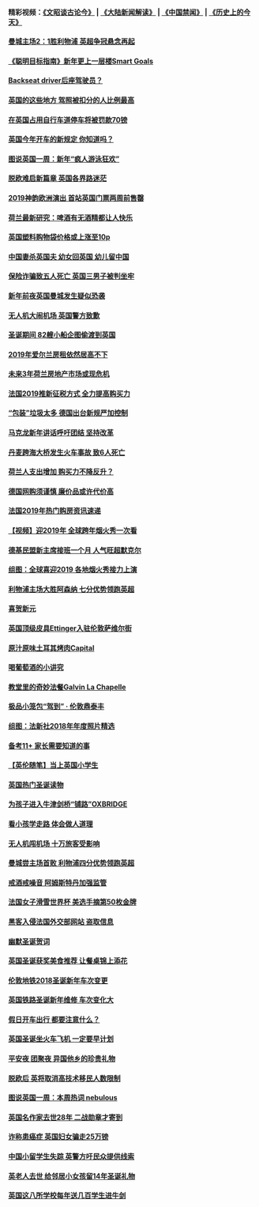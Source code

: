 #### 精彩视频：[《文昭谈古论今》](https://github.com/gfw-breaker/wenzhao/blob/master/README.md?t=01061530) | [《大陆新闻解读》](https://github.com/gfw-breaker/ntdtv-comedy/blob/master/README.md?t=01061530) | [《中国禁闻》](https://github.com/gfw-breaker/ntdtv-news/blob/master/README.md?t=01061530) | [《历史上的今天》](https://github.com/gfw-breaker/today-in-history/blob/master/README.md?t=01061530) 

#### [曼城主场2：1胜利物浦 英超争冠悬念再起](../pages/nsc974/n10954843.md?t=01061530) 

#### [《聪明目标指南》新年更上一层楼Smart Goals](../pages/nsc974/n10954583.md?t=01061530) 

#### [Backseat driver后座驾驶员？](../pages/nsc974/n10954192.md?t=01061530) 

#### [英国的这些地方 驾照被扣分的人比例最高](../pages/nsc974/n10954152.md?t=01061530) 

#### [在英国占用自行车道停车将被罚款70镑](../pages/nsc974/n10954142.md?t=01061530) 

#### [英国今年开车的新规定 你知道吗？](../pages/nsc974/n10953267.md?t=01061530) 

#### [图说英国一周：新年“疯人游泳狂欢”](../pages/nsc974/n10953234.md?t=01061530) 

#### [脱欧难启新篇章 英国各界路迷茫](../pages/nsc974/n10951727.md?t=01061530) 

#### [2019神韵欧洲演出 首站英国门票两周前售罄](../pages/nsc974/n10951678.md?t=01061530) 

#### [荷兰最新研究：啤酒有无酒精都让人快乐](../pages/nsc974/n10950834.md?t=01061530) 

#### [英国塑料购物袋价格或上涨至10p](../pages/nsc974/n10951770.md?t=01061530) 

#### [中国妻杀英国夫 幼女回英国 幼儿留中国](../pages/nsc974/n10951754.md?t=01061530) 

#### [保险诈骗致五人死亡 英国三男子被判坐牢](../pages/nsc974/n10951747.md?t=01061530) 

#### [新年前夜英国曼城发生疑似恐袭](../pages/nsc974/n10951741.md?t=01061530) 

#### [无人机大闹机场 英国警方致歉](../pages/nsc974/n10951733.md?t=01061530) 

#### [圣诞期间 82艘小船企图偷渡到英国](../pages/nsc974/n10951711.md?t=01061530) 

#### [2019年爱尔兰房租依然居高不下](../pages/nsc974/n10950906.md?t=01061530) 

#### [未来3年荷兰房地产市场或现危机](../pages/nsc974/n10950888.md?t=01061530) 

#### [法国2019推新征税方式 全力提高购买力](../pages/nsc974/n10946987.md?t=01061530) 

#### [“包装”垃圾太多 德国出台新规严加控制](../pages/nsc974/n10948358.md?t=01061530) 

#### [马克龙新年讲话呼吁团结 坚持改革](../pages/nsc974/n10947012.md?t=01061530) 

#### [丹麦跨海大桥发生火车事故 致6人死亡](../pages/nsc974/n10948353.md?t=01061530) 

#### [荷兰人支出增加 购买力不降反升？](../pages/nsc974/n10948390.md?t=01061530) 

#### [德国网购须谨慎 廉价品或许代价高](../pages/nsc974/n10948233.md?t=01061530) 

#### [法国2019年热门购房资讯速递](../pages/nsc974/n10947033.md?t=01061530) 

#### [【视频】迎2019年 全球跨年烟火秀一次看](../pages/nsc974/n10946627.md?t=01061530) 

#### [德基民盟新主席接班一个月 人气旺超默克尔](../pages/nsc974/n10946634.md?t=01061530) 

#### [组图：全球喜迎2019 各地烟火秀接力上演](../pages/nsc974/n10945584.md?t=01061530) 

#### [利物浦主场大胜阿森纳 七分优势领跑英超](../pages/nsc974/n10945421.md?t=01061530) 

#### [喜贺新元](../pages/nsc974/n10936605.md?t=01061530) 

#### [英国顶级皮具Ettinger入驻伦敦萨维尔街](../pages/nsc974/n10936595.md?t=01061530) 

#### [原汁原味土耳其烤肉Capital](../pages/nsc974/n10936573.md?t=01061530) 

#### [喝葡萄酒的小讲究](../pages/nsc974/n10936535.md?t=01061530) 

#### [教堂里的奇妙法餐Galvin La Chapelle](../pages/nsc974/n10935913.md?t=01061530) 

#### [极品小笼包“驾到” · 伦敦鼎泰丰](../pages/nsc974/n10935791.md?t=01061530) 

#### [组图：法新社2018年年度照片精选](../pages/nsc974/n10935213.md?t=01061530) 

#### [备考11+ 家长需要知道的事](../pages/nsc974/n10934312.md?t=01061530) 

#### [【英伦随笔】当上英国小学生](../pages/nsc974/n10934305.md?t=01061530) 

#### [英国热门圣诞读物](../pages/nsc974/n10934285.md?t=01061530) 

#### [为孩子进入牛津剑桥“铺路”OXBRIDGE](../pages/nsc974/n10934233.md?t=01061530) 

#### [看小孩学走路 体会做人道理](../pages/nsc974/n10934169.md?t=01061530) 

#### [无人机闯机场  十万旅客受影响](../pages/nsc974/n10934028.md?t=01061530) 

#### [曼城尝主场首败 利物浦四分优势领跑英超](../pages/nsc974/n10932818.md?t=01061530) 

#### [戒酒戒噪音 阿姆斯特丹加强监管](../pages/nsc974/n10928070.md?t=01061530) 

#### [法国女子滑雪世界杯 美选手摘第50枚金牌](../pages/nsc974/n10927351.md?t=01061530) 

#### [黑客入侵法国外交部网站 盗取信息](../pages/nsc974/n10927269.md?t=01061530) 

#### [幽默圣诞贺词](../pages/nsc974/n10926672.md?t=01061530) 

#### [英国圣诞获奖美食推荐 让餐桌锦上添花](../pages/nsc974/n10926641.md?t=01061530) 

#### [伦敦地铁2018圣诞新年车次变更](../pages/nsc974/n10926629.md?t=01061530) 

#### [英国铁路圣诞新年维修 车次变化大](../pages/nsc974/n10926618.md?t=01061530) 

#### [假日开车出行 都要注意什么？](../pages/nsc974/n10926610.md?t=01061530) 

#### [英国圣诞坐火车飞机 一定要早计划](../pages/nsc974/n10926599.md?t=01061530) 

#### [平安夜 团聚夜 异国他乡的珍贵礼物](../pages/nsc974/n10925634.md?t=01061530) 

#### [脱欧后 英将取消高技术移民人数限制](../pages/nsc974/n10924981.md?t=01061530) 

#### [图说英国一周：本周热词 nebulous](../pages/nsc974/n10925020.md?t=01061530) 

#### [英国名作家去世28年 二战勋章才寄到](../pages/nsc974/n10925014.md?t=01061530) 

#### [诈称患癌症 英国妇女骗走25万镑](../pages/nsc974/n10925008.md?t=01061530) 

#### [中国小留学生失踪  英警方吁民众提供线索](../pages/nsc974/n10925001.md?t=01061530) 

#### [英老人去世 给邻居小女孩留14年圣诞礼物](../pages/nsc974/n10924997.md?t=01061530) 

#### [英国这八所学校每年送几百学生进牛剑](../pages/nsc974/n10924990.md?t=01061530) 

